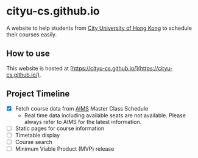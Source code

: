 # cityu-cs.github.io

A website to help students from [City University of Hong Kong](https://www.cityu.edu.hk/) to schedule their courses easily.

## How to use

This website is hosted at [https://cityu-cs.github.io/](https://cityu-cs.github.io/).

## Project Timeline

- [x] Fetch course data from [AIMS](https://banweb.cityu.edu.hk/) Master Class Schedule
  - Real time data including available seats are not available. Please always refer to AIMS for the latest information.
- [ ] Static pages for course information
- [ ] Timetable display
- [ ] Course search
- [ ] Minimum Viable Product (MVP) release